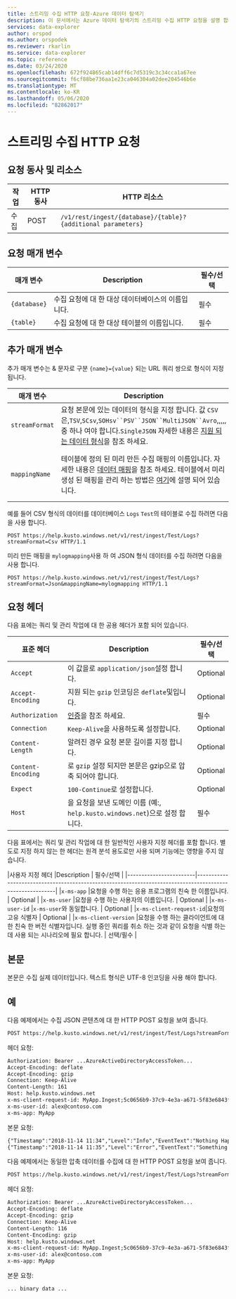 ```yaml
---
title: 스트리밍 수집 HTTP 요청-Azure 데이터 탐색기
description: 이 문서에서는 Azure 데이터 탐색기의 스트리밍 수집 HTTP 요청을 설명 합니다.
services: data-explorer
author: orspod
ms.author: orspodek
ms.reviewer: rkarlin
ms.service: data-explorer
ms.topic: reference
ms.date: 03/24/2020
ms.openlocfilehash: 672f924865cab14dff6c7d5319c3c34cca1a67ee
ms.sourcegitcommit: f6cf88be736aa1e23ca046304a02dee204546b6e
ms.translationtype: MT
ms.contentlocale: ko-KR
ms.lasthandoff: 05/06/2020
ms.locfileid: "82862017"
---
```

# <a name="streaming-ingestion-http-request"></a>스트리밍 수집 HTTP 요청

## <a name="request-verb-and-resource"></a>요청 동사 및 리소스

|작업    |HTTP 동사|HTTP 리소스                                               |
|----------|---------|------------------------------------------------------------|
|수집    |POST     |`/v1/rest/ingest/{database}/{table}?{additional parameters}`|

## <a name="request-parameters"></a>요청 매개 변수

| 매개 변수    | Description                                                                 | 필수/선택 |
|--------------|-----------------------------------------------------------------------------|-------------------|
| `{database}` |   수집 요청에 대 한 대상 데이터베이스의 이름입니다.                     |  필수         |
| `{table}`    |   수집 요청에 대 한 대상 테이블의 이름입니다.                        |  필수         |

## <a name="additional-parameters"></a>추가 매개 변수

추가 매개 변수는 & 문자로 구분 `{name}={value}` 되는 URL 쿼리 쌍으로 형식이 지정 됩니다.

| 매개 변수    | Description                                                                          | 필수/선택   |
|--------------|--------------------------------------------------------------------------------------|---------------------|
|`streamFormat`| 요청 본문에 있는 데이터의 형식을 지정 합니다. 값 `CSV`은,`TSV`,`SCsv`,`SOHsv``PSV``JSON``MultiJSON``Avro`,,,,, 중 하나 여야 합니다.`SingleJSON` 자세한 내용은 [지원 되는 데이터 형식](https://docs.microsoft.com/azure/data-explorer/ingestion-supported-formats)을 참조 하세요.| 필수 |
|`mappingName` | 테이블에 정의 된 미리 만든 수집 매핑의 이름입니다. 자세한 내용은 [데이터 매핑](../../management/mappings.md)을 참조 하세요. 테이블에서 미리 생성 된 매핑을 관리 하는 방법은 [여기](../../management/create-ingestion-mapping-command.md)에 설명 되어 있습니다.| 선택 `streamFormat` 사항 이지만이 `JSON`,`SingleJSON`,`MultiJSON`또는 중 하나인 경우에는 필수입니다.`Avro`|  |
              
예를 들어 CSV 형식의 데이터를 데이터베이스 `Logs` `Test`의 테이블로 수집 하려면 다음을 사용 합니다.

```
POST https://help.kusto.windows.net/v1/rest/ingest/Test/Logs?streamFormat=Csv HTTP/1.1
```

미리 만든 매핑을 `mylogmapping`사용 하 여 JSON 형식 데이터를 수집 하려면 다음을 사용 합니다.

```
POST https://help.kusto.windows.net/v1/rest/ingest/Test/Logs?streamFormat=Json&mappingName=mylogmapping HTTP/1.1
```

## <a name="request-headers"></a>요청 헤더

다음 표에는 쿼리 및 관리 작업에 대 한 공용 헤더가 포함 되어 있습니다.

|표준 헤더   | Description                                                                               | 필수/선택 | 
|------------------|-------------------------------------------------------------------------------------------|-------------------|
|`Accept`          | 이 값을로 `application/json`설정 합니다.                                                     | Optional          |
|`Accept-Encoding` | 지원 되는 `gzip` 인코딩은 `deflate`및입니다.                                             | Optional          | 
|`Authorization`   | [인증](./authentication.md)을 참조 하세요.                                                | 필수          |
|`Connection`      | `Keep-Alive`을 사용하도록 설정합니다.                                                                      | Optional          |
|`Content-Length`  | 알려진 경우 요청 본문 길이를 지정 합니다.                                              | Optional          |
|`Content-Encoding`| 로 `gzip` 설정 되지만 본문은 gzip으로 압축 되어야 합니다.                                        | Optional          |
|`Expect`          | `100-Continue`로 설정합니다.                                                                    | Optional          |
|`Host`            | 을 요청을 보낸 도메인 이름 (예:, `help.kusto.windows.net`)으로 설정 합니다. | 필수          |

다음 표에서는 쿼리 및 관리 작업에 대 한 일반적인 사용자 지정 헤더를 포함 합니다. 별도로 지정 하지 않는 한 헤더는 원격 분석 용도로만 사용 되며 기능에는 영향을 주지 않습니다.

|사용자 지정 헤더           |Description                                                                           | 필수/선택 |
|------------------------|----------------------------------------------------------------------------------------------------------|
|`x-ms-app`              |요청을 수행 하는 응용 프로그램의 친숙 한 이름입니다.                            | Optional          |
|`x-ms-user`             |요청을 수행 하는 사용자의 이름입니다.                                   | Optional          |
|`x-ms-user-id`          |`x-ms-user`와 동일합니다.                                                                  | Optional          |
|`x-ms-client-request-id`|요청의 고유 식별자                                                  | Optional          |
|`x-ms-client-version`   |요청을 수행 하는 클라이언트에 대 한 친숙 한 버전 식별자입니다. 실행 중인 쿼리를 취소 하는 것과 같이 요청을 식별 하는 데 사용 되는 시나리오에 필요 합니다.                                                        | 선택/필수  |

## <a name="body"></a>본문

본문은 수집 실제 데이터입니다. 텍스트 형식은 UTF-8 인코딩을 사용 해야 합니다.

## <a name="examples"></a>예

다음 예제에서는 수집 JSON 콘텐츠에 대 한 HTTP POST 요청을 보여 줍니다.

```txt
POST https://help.kusto.windows.net/v1/rest/ingest/Test/Logs?streamFormat=Json&mappingName=mylogmapping HTTP/1.1
```

헤더 요청:

```txt
Authorization: Bearer ...AzureActiveDirectoryAccessToken...
Accept-Encoding: deflate
Accept-Encoding: gzip
Connection: Keep-Alive
Content-Length: 161
Host: help.kusto.windows.net
x-ms-client-request-id: MyApp.Ingest;5c0656b9-37c9-4e3a-a671-5f83e6843fce
x-ms-user-id: alex@contoso.com
x-ms-app: MyApp
```

본문 요청:

```txt
{"Timestamp":"2018-11-14 11:34","Level":"Info","EventText":"Nothing Happened"}
{"Timestamp":"2018-11-14 11:35","Level":"Error","EventText":"Something Happened"}
```

다음 예제에서는 동일한 압축 데이터를 수집에 대 한 HTTP POST 요청을 보여 줍니다.

```txt
POST https://help.kusto.windows.net/v1/rest/ingest/Test/Logs?streamFormat=Json&mappingName=mylogmapping HTTP/1.1
```

헤더 요청:

```txt
Authorization: Bearer ...AzureActiveDirectoryAccessToken...
Accept-Encoding: deflate
Accept-Encoding: gzip
Connection: Keep-Alive
Content-Length: 116
Content-Encoding: gzip
Host: help.kusto.windows.net
x-ms-client-request-id: MyApp.Ingest;5c0656b9-37c9-4e3a-a671-5f83e6843fce
x-ms-user-id: alex@contoso.com
x-ms-app: MyApp
```

본문 요청:

```
... binary data ...
```
